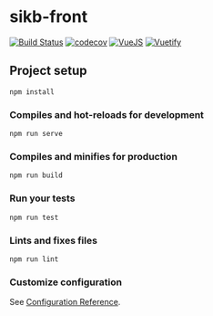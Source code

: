 # sikb-front
[![Build Status](https://travis-ci.com/julaudo/sikb-front.svg?branch=master)](https://travis-ci.com/julaudo/sikb-front)
[![codecov](https://codecov.io/gh/julaudo/sikb-front/branch/master/graph/badge.svg)](https://codecov.io/gh/julaudo/sikb-front)
[![VueJS](https://img.shields.io/badge/dynamic/json.svg?color=blue&label=Vue&query=%24.dependencies.vue.version&url=https%3A%2F%2Fraw.githubusercontent.com%2Fjulaudo%2Fsikb-front%2Fmaster%2Fpackage-lock.json)](https://vuejs.org/)
[![Vuetify](https://img.shields.io/badge/dynamic/json.svg?color=blue&label=Vuetify&query=%24.dependencies.vuetify.version&url=https%3A%2F%2Fraw.githubusercontent.com%2Fjulaudo%2Fsikb-front%2Fmaster%2Fpackage-lock.json)](https://vuetifyjs.com/)

## Project setup
```
npm install
```

### Compiles and hot-reloads for development
```
npm run serve
```

### Compiles and minifies for production
```
npm run build
```

### Run your tests
```
npm run test
```

### Lints and fixes files
```
npm run lint
```

### Customize configuration
See [Configuration Reference](https://cli.vuejs.org/config/).
